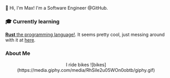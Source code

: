 👋 Hi, I'm Max! I'm a Software Engineer @GitHub.

### 🎓 Currently learning

[__Rust__ the programming language!](https://www.rust-lang.org/learn). It seems pretty cool, just messing around with it at [here](https://github.com/wagnerm/plex_live_search).

### About Me

<p align="center">
I ride bikes
![bikes](https://media.giphy.com/media/RhSiIe2u05WOn0obtb/giphy.gif)
</p>
